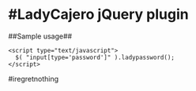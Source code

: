 &#35;LadyCajero jQuery plugin
=======================
##Sample usage##

```
<script type="text/javascript">
  $( "input[type='password']" ).ladypassword();
</script>
```
&#35;iregretnothing
